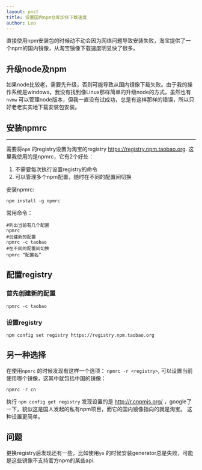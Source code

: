 ```yaml
---
layout: post
title: 设置国内npm仓库加快下载速度
author: Leo
---
```


直接使用npm安装包的时候动不动会因为网络问题导致安装失败，淘宝提供了一个npm的国内镜像，从淘宝镜像下载速度明显快了很多。

## 升级node及npm 
如果node比较老，需要先升级，否则可能导致从国内镜像下载失败。由于我的操作系统是windows，我没有找到像Linux那样简单的升级node的方式，虽然也有 `nvmw` 可以管理node版本，但我一直没有试成功，总是有这样那样的错误，所以只好老老实实地下载安装包安装。

## 安装npmrc
----------
需要将`npm` 的registry设置为淘宝的registry https://registry.npm.taobao.org. 这里我使用的是npmrc，它有2个好处：

1. 不需要每次执行设置registry的命令
2. 可以管理多个npm配置，随时在不同的配置间切换

安装npmrc:

```
npm install -g npmrc
```
常用命令：

```shell
#列出当前有几个配置
npmrc
#创建新的配置
npmrc -c taobao
#在不同的配置间切换
npmrc “配置名”
```

## 配置registry

### 首先创建新的配置

  `npmrc -c taobao`
  
### 设置registry

  `npm config set registry https://registry.npm.taobao.org`

## 另一种选择
在使用`npmrc` 的时候发现有这样一个选项： `npmrc -r <registry>`, 可以设置当前使用哪个镜像，这其中就包括中国的镜像：

```
npmrc -r cn
```
执行 `npm config get registry` 发现设置的是 http://r.cnpmjs.org/ ，google了一下，貌似这是国人发起的私有npm项目，而它的国内镜像指向的就是淘宝。 
这种设置更简单。

## 问题
更换registry后发现还有一些，比如使用`yo` 的时候安装generator总是失败，可能是这些镜像不支持官方npm的某些api.
